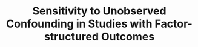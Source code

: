 ---
# Documentation: https://sourcethemes.com/academic/docs/managing-content/

title: "Sensitivity to Unobserved Confounding in Studies with Factor-structured Outcomes"
event: ""
event_url: 
location: 

# Talk start and end times.
#   End time can optionally be hidden by prefixing the line with `#`.
# date: "2023-02-13"
# date_end: 
# all_day: "2023-02-13"

# Schedule page publish date (NOT talk date).
publishDate: 

authors: []
tags: []

# Is this a featured talk? (true/false)
featured: false

# Featured image
# To use, add an image named `featured.jpg/png` to your page's folder. 
# Focal points: Smart, Center, TopLeft, Top, TopRight, Left, Right, BottomLeft, Bottom, BottomRight.
image:
  caption: ""
  focal_point: ""
  preview_only: false

# Custom links (optional).
#   Uncomment and edit lines below to show custom links.
# links:
# - name: Follow
#   url: https://twitter.com
#   icon_pack: fab
#   icon: twitter

# Optional filename of your slides within your talk's folder or a URL.
url_slides: /slides/factor-sensitivity/multi-outcome.html
url_code:
url_pdf: /slides/factor-sensitivity/multi-outcome.pdf
url_video:
---